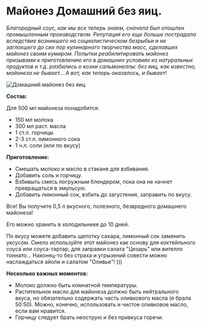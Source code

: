 # Майонез Домашний без яиц.

_Благородный соус, как мы все теперь знаем,   сначала был опошлен промышленным производством. Репутация его еще больше пострадала вследствие  возникшего  на социалистическом безрыбьи и не заглохшего до сих пор кулинарного творчества масс, сделавших майонез своим кумиром. Попытки реабилитировать майонез призывами к приготовлению его в домашних условиях из натуральных продуктов и т.д. разбились о козни сальмонеллы: без яиц, как известно, майонеза не бывает... А вот, как теперь  оказалось,  и бывает!_

![Домашний майонез без яиц](/images/Kulinar/Sous/maionez_bez_yaic.jpg 'Домашний майонез без яиц')

**Состав:**

Для  500 мл майонеза понадобится:

- 150 мл молока
- 300 мл раст. масла
- 1 ст.л. горчицы
- 2-3 ст.л. лимонного сока
- 1 ч.л. соли (или по вкусу)

**Приготовление:**

- Смешать молоко и масло в стакане для взбивания.
- Добавить соль и горчицу.
- Взбивыть смесь погружным блендером, пока она не начнет превращаться в эмульсую.
- Добавить лимонный сок, взбить до загустения, заправить по вкусу.

Все! Вы получите 0,5 л вкусного, полезного, безвредного домашнего майонеза!

Его можно хранить в холодильнике до 10 дней.

По вкусу можете добавить щепотку сахара,  лимонный сок заменить уксусом. Смело используйте этот майонез   как основу для коктейльного соуса или соуса-тартар, для заправки  салата "Цезарь" или вителло тоннато... Наконец-то без страха и угрызений совести можно наслаждаться айоли и салатом "Oливье"! )))

**Несколько важных моментов:**

- Mолоко должно быть комнатной температуры.
- Растительное масло  для майонеза должно быть нейтрального вкуса, но обязательно содержать часть оливкового масла (я брала 50:50). Можно, конечно, использовать и чистое оливковое масло, если вам нравится.
- Горчицу следует брать неострую и без привкуса горечи.
